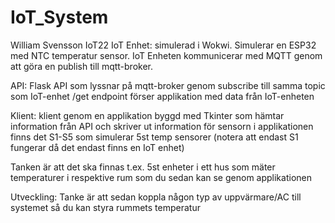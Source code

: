 # IoT_System
William Svensson IoT22
IoT Enhet: simulerad i Wokwi. Simulerar en ESP32 med NTC temperatur sensor. 
IoT Enheten kommunicerar med MQTT genom att göra en publish till mqtt-broker.

API: Flask API som lyssnar på mqtt-broker genom subscribe till samma topic som IoT-enhet
/get endpoint förser applikation med data från IoT-enheten

Klient: klient genom en applikation byggd med Tkinter som hämtar information från API och skriver ut information för sensorn
i applikationen finns det S1-S5 som simulerar 5st temp sensorer (notera att endast S1 fungerar då det endast finns en IoT enhet)

Tanken är att det ska finnas t.ex. 5st enheter i ett hus som mäter temperaturer i respektive rum som du sedan kan se genom applikationen

Utveckling: Tanke är att sedan koppla någon typ av uppvärmare/AC till systemet så du kan styra rummets temperatur
